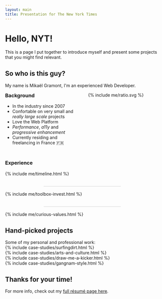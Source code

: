 ```yaml
---
layout: main
title: Presentation for The New York Times 
---
```


<style>
hr {
  opacity: .2;
  margin: 2rem auto 1rem;
  width: 50%;
  min-width: 250px;
}

.low-header {
  margin-top: 0;
}

.mid-header {
  margin-top: 1rem;
}

.high-header {
  margin-top: 2rem;
}

.value {
  font-weight: bold;
}

.wrapping-container {
  display: flex;
  flex-wrap: wrap;
}

.ratio {
  width: 320px;
  margin: 0 auto;
}

.toolbox-invest {
  display: flex;
  flex-wrap: wrap;
}
.toolbox-container {
  flex: 2 0;
  min-width: 16rem;
}

.invest {
  flex: 1 0;
  min-width: 12rem;
}

@media screen and (min-width: 800px) {
    .wrapping-container {
      flex-wrap: nowrap;
    }
    .ratio {
      width: 400px;
      margin-left: 40px;
    }
}

.projects,
.toolbox {
  list-style: none;
  margin: 0;
  padding: 0;
}
.project-title {
  display: inline;
  font-size: 16px;
}
.project-title:hover {
  cursor: pointer;
}
.project-date, .tools {
  font-family: Muli, sans-serif;
  font-weight: normal;
}
.toolbox {
  display: flex;
  flex-wrap: wrap;
  max-width: 600px;
  margin: 0 auto;  
  padding: .5rem;
  justify-content: space-around;
  align-items: center;
}
.toolbox li {
    display: contents;
}

.timeline-section {
    position: relative;
}

.experience {
    position: absolute;
    top: -2.6rem;
    left: 50%;
    transform: translateX(-50%);
    width: 300px;
    height: 3.9rem;
    margin: .5rem auto;
    text-align: center;
    line-height: 1.3rem;
}
.timeline:hover {
    cursor: pointer;
}
.role,
.label,
.location {
    margin: 0;
}
.role,
.label {
    font-weight: bold;
}
.location {
    font-weight: normal;
}

.timeline-table {
    margin: 1rem auto 0;
}
.timeline-table td {
    border: 1px solid #333;
    border-color: var(--font-color);
    padding: 3px;
    font-size: 1rem;
    font-size: clamp(.75rem, 1.5vw, 1.5rem);
}
.invest-list {
    margin: 0;
}
{% include case-studies/case-studies.css %}
</style>

# Hello, NYT!
This is a page I put together to introduce myself and present some projects that you might find relevant.

<h2 id="so-who-is-this-guy" class="high-header inverted">So who is this guy?</h2>
<section>
  <p>My name is Mikaël Gramont, I'm an experienced Web Developer.</p>
  <div class="wrapping-container intro">
    <div class="me">
      <h3 id="background" class="low-header">Background</h3>
      <ul>
        <li>In the industry since 2007</li>
        <li>Confortable on very small and <em>really large scale</em> projects</li>
        <li>Love the Web Platform</li>
        <li><em>Performance</em>, <em>a11y</em> and <em>progressive enhancement</em></li>
        <li>Currently residing and freelancing in France 🇫🇷</li>
      </ul>
    </div>
    <div class="ratio">
      {% include me/ratio.svg %}  
    </div>
  </div>
</section>

<section class="timeline-section">  
  <h3 id="background" class="high-header">Experience</h3>
  {% include me/timeline.html %}
</section>

<hr />

{% include me/toolbox-invest.html %}

<hr />

{% include me/curious-values.html %}

<h2 id="personal-projects-portfolio" class="high-header inverted">Hand-picked projects</h2>
Some of my personal and professional work:
<ul class="projects">
  <li>
    {% include case-studies/surfingdirt.html %}
  </li>
  <li>
    {% include case-studies/arts-and-culture.html %}
  </li>
  <li>
    {% include case-studies/draw-me-a-kicker.html %}
  </li>
  <li>
    {% include case-studies/gangnam-style.html %}
  </li>
</ul>

<h2 id="thanks" class="high-header inverted">Thanks for your time!</h2>
<p>
    For more info, check out my <a href="/resume">full résumé page here</a>.
</p>

<script>
{% include me/timeline.js %}
</script>